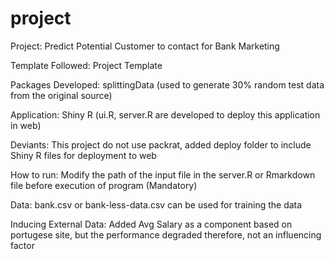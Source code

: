 # project

Project: Predict Potential Customer to contact for Bank Marketing


Template Followed: Project Template


Packages Developed: splittingData (used to generate 30% random test data from the original source)


Application: Shiny R (ui.R, server.R are developed to deploy this application in web)


Deviants: This project do not use packrat, added deploy folder to include Shiny R files for deployment to web


How to run: Modify the path of the input file in the server.R or Rmarkdown file before execution of program (Mandatory)


Data: bank.csv or bank-less-data.csv can be used for training the data


Inducing External Data: Added Avg Salary as a component based on portugese site, but the performance degraded therefore, not an influencing factor